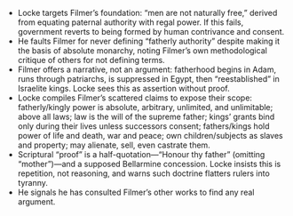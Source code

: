 - Locke targets Filmer’s foundation: “men are not naturally free,” derived from equating paternal authority with regal power. If this fails, government reverts to being formed by human contrivance and consent.
- He faults Filmer for never defining “fatherly authority” despite making it the basis of absolute monarchy, noting Filmer’s own methodological critique of others for not defining terms.
- Filmer offers a narrative, not an argument: fatherhood begins in Adam, runs through patriarchs, is suppressed in Egypt, then “reestablished” in Israelite kings. Locke sees this as assertion without proof.
- Locke compiles Filmer’s scattered claims to expose their scope: fatherly/kingly power is absolute, arbitrary, unlimited, and unlimitable; above all laws; law is the will of the supreme father; kings’ grants bind only during their lives unless successors consent; fathers/kings hold power of life and death, war and peace; own children/subjects as slaves and property; may alienate, sell, even castrate them.
- Scriptural “proof” is a half-quotation—“Honour thy father” (omitting “mother”)—and a supposed Bellarmine concession. Locke insists this is repetition, not reasoning, and warns such doctrine flatters rulers into tyranny.
- He signals he has consulted Filmer’s other works to find any real argument.